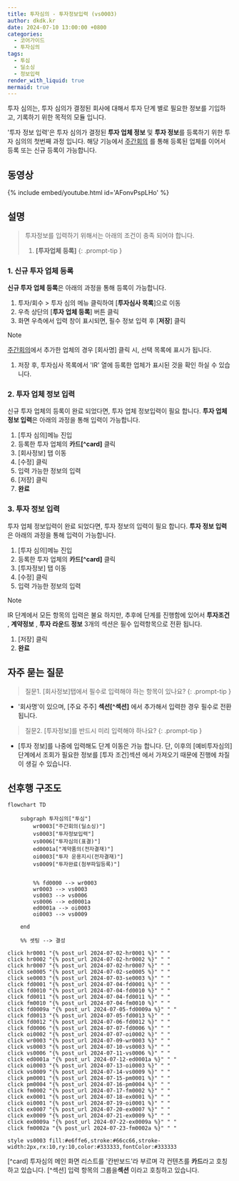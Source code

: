 ```yaml
---
title: 투자심의 - 투자정보입력 (vs0003)
author: dkdk.kr
date: 2024-07-10 13:00:00 +0800
categories:
  - 코어가이드
  - 투자심의
tags:
  - 투심
  - 딜소싱
  - 정보입력
render_with_liquid: true
mermaid: true
---
```

투자 심의는,
투자 심의가 결정된 회사에 대해서 투자 단계 별로 필요한 정보를 기입하고, 기록하기 위한
목적의 모듈 입니다. 

'투자 정보 입력'은
투자 심의가 결정된 **투자 업체 정보** 및 **투자 정보**를 등록하기 위한 투자 심의의 첫번째 과정 입니다.
해당 기능에서 [주간회의](https://guide.vcworks.kr/posts/wr0003/) 를 통해 등록된 업체를 이어서 등록 또는 신규 등록이 가능합니다.

## 동영상

{% include embed/youtube.html id='AFonvPspLHo' %}

## 설명

> 투자정보를 입력하기 위해서는 아래의 조건이 충족 되어야 합니다.
> 1. **[투자업체 등록]**
{: .prompt-tip }

### 1. 신규 투자 업체 등록
**신규 투자 업체 등록**은 아래의 과정을 통해 등록이 가능합니다.
1. 투자/회수 > 투자 심의 메뉴 클릭하여 [**투자심사 목록**]으로 이동
2. 우측 상단의 [**투자 업체 등록**] 버튼 클릭 
3. 화면 우측에서 입력 창이 표시되면, 필수 정보 입력 후 [**저장**] 클릭

> [!NOTE]
> [주간회의](https://guide.vcworks.kr/posts/wr0003/)에서 추가한 업체의 경우 [회사명] 클릭 시, 선택 목록에 표시가 됩니다.

1.  저장 후, 투자심사 목록에서 'IR' 열에 등록한 업체가 표시된 것을 확인 하실 수 있습니다.

### 2. 투자 업체 정보 입력
신규 투자 업체의 등록이 완료 되었다면, 투자 업체 정보입력이 필요 합니다.
**투자 업체 정보 입력**은 아래의 과정을 통해 입력이 가능합니다.
1. [투자 심의]메뉴 진입
2. 등록한 투자 업체의 **카드[^card]** 클릭
3. [회사정보] 탭 이동
4. [수정] 클릭
5. 입력 가능한 정보의 입력
6. [저장] 클릭
7. **완료**

### 3. 투자 정보 입력
투자 업체 정보입력이 완료 되었다면,  투자 정보의 입력이 필요 합니다.
**투자 정보 입력**은 아래의 과정을 통해 입력이 가능합니다.
1. [투자 심의]메뉴 진입
2. 등록한 투자 업체의 **카드[^card]** 클릭
3. [투자정보] 탭 이동
4. [수정] 클릭
5. 입력 가능한 정보의 입력

> [!NOTE]
> IR 단계에서 모든 항목의 입력은 불요 하지만, 추후에 단계를 진행함에 있어서 **투자조건** , **계약정보** , **투자 라운드 정보** 3개의 섹션은 필수 입력항목으로 전환 됩니다.

1. [저장] 클릭
2. **완료**

## 자주 묻는 질문

> 질문1. [회사정보]탭에서 필수로 입력해야 하는 항목이 있나요?
{: .prompt-tip }

- '회사명'이 있으며, [주요 주주] **섹션[^섹션]** 에서 추가해서 입력한 경우 필수로 전환됩니다.


> 질문2. [투자정보]를 반드시 미리 입력해야 하나요?
{: .prompt-tip }

- [투자 정보]를 나중에 입력해도 단계 이동은 가능 합니다. 단, 이후의 [예비투자심의] 단계에서 조회가 필요한 정보를 [투자 조건]섹션 에서 가져오기 때문에 진행에 차질이 생길 수 있습니다.


## 선후행 구조도

```mermaid
flowchart TD

    subgraph 투자심의["투심"]
        wr0003["주간회의(딜소싱)"]
        vs0003["투자정보입력"]
        vs0006["투자심의(표결)"]
        ed0001a["계약품의(전자결재)"]
        oi0003["투자 운용지시(전자결재)"]
        vs0009["투자완료(첨부파일등록)"]

        
        %% fd0000 --> wr0003
        wr0003 --> vs0003
        vs0003 --> vs0006
        vs0006 --> ed0001a
        ed0001a --> oi0003
        oi0003 --> vs0009

    end

    %% 셋팅 --> 결성
    
click hr0001 "{% post_url 2024-07-02-hr0001 %}" " "
click hr0002 "{% post_url 2024-07-02-hr0002 %}" " "
click hr0007 "{% post_url 2024-07-02-hr0007 %}" " "
click se0005 "{% post_url 2024-07-02-se0005 %}" " "
click se0003 "{% post_url 2024-07-03-se0003 %}" " "
click fd0001 "{% post_url 2024-07-04-fd0001 %}" " "
click fd0010 "{% post_url 2024-07-04-fd0010 %}" " "
click fd0011 "{% post_url 2024-07-04-fd0011 %}" " "
click fm0010 "{% post_url 2024-07-04-fm0010 %}" " "
click fd0009a "{% post_url 2024-07-05-fd0009a %}" " "
click fd0013 "{% post_url 2024-07-05-fd0013 %}" " "
click fd0012 "{% post_url 2024-07-06-fd0012 %}" " "
click fd0006 "{% post_url 2024-07-07-fd0006 %}" " "
click oi0002 "{% post_url 2024-07-07-oi0002 %}" " "
click wr0003 "{% post_url 2024-07-09-wr0003 %}" " "
click vs0003 "{% post_url 2024-07-10-vs0003 %}" " "
click vs0006 "{% post_url 2024-07-11-vs0006 %}" " "
click ed0001a "{% post_url 2024-07-12-ed0001a %}" " "
click oi0003 "{% post_url 2024-07-13-oi0003 %}" " "
click vs0009 "{% post_url 2024-07-14-vs0009 %}" " "
click pm0001 "{% post_url 2024-07-15-pm0001 %}" " "
click pm0004 "{% post_url 2024-07-16-pm0004 %}" " "
click fm0002 "{% post_url 2024-07-17-fm0002 %}" " "
click ex0001 "{% post_url 2024-07-18-ex0001 %}" " "
click oi0001 "{% post_url 2024-07-19-oi0001 %}" " "
click ex0007 "{% post_url 2024-07-20-ex0007 %}" " "
click ex0009 "{% post_url 2024-07-21-ex0009 %}" " "
click ex0009a "{% post_url 2024-07-22-ex0009a %}" " "
click fm0002a "{% post_url 2024-07-23-fm0002a %}" " "

style vs0003 fill:#e6ffe6,stroke:#66cc66,stroke-width:2px,rx:10,ry:10,color:#333333,fontColor:#333333

```

[^card] 투자심의 메인 화면 리스트를 '칸반보드'라 부르며 각 컨텐츠를 **카드**라고 호칭하고 있습니다. 
[^섹션] 입력 항목의 그룹을**섹션** 이라고 호칭하고 있습니다.